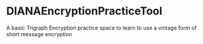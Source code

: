 # DIANAEncryptionPracticeTool
A basic Trigraph Encryption practice space to learn to use a vintage form of short message encryption
